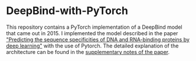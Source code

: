 # DeepBind-with-PyTorch

This repository contains a PyTorch implementation of a DeepBind model that came out in 2015. I implemented the model described in the paper ["Predicting the sequence specificities of DNA and RNA-binding proteins by deep learning"](https://www.nature.com/articles/nbt.3300) with the use of Pytorch. The detailed explanation of the architecture can be found in the [supplementary notes of the paper](https://media.nature.com/original/nature-assets/nbt/journal/v33/n8/extref/nbt.3300-S2.pdf). 

